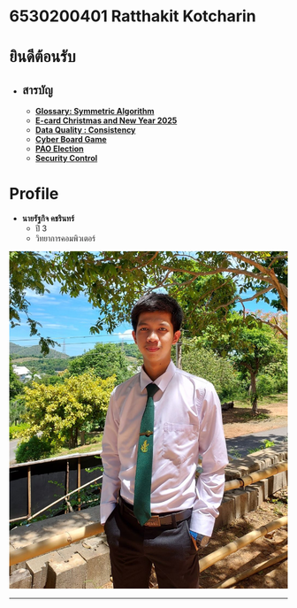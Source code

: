 # 6530200401 Ratthakit Kotcharin


# ยินดีต้อนรับ
- ## สารบัญ
  - **[Glossary: Symmetric Algorithm](symmetric-algorithm.md)**
  - **[E-card Christmas and New Year 2025](e-card.md)**
  - **[Data Quality : Consistency](consistency.md)**
  - **[Cyber Board Game](board-game.md)**
  - **[PAO Election](pao-elections.md)**
  - **[Security Control](security-control.md)**


# Profile
- **นายรัฐกิจ คชรินทร์**
  - ปี 3
  - วิทยาการคอมพิวเตอร์
  
![Chill guy](/img/Chillpic.jpg)

---
